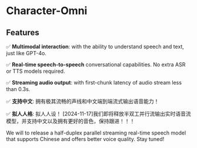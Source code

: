 # Character-Omni

## Features
✅ **Multimodal interaction**: with the ability to understand speech and text, just like GPT-4o.

✅ **Real-time speech-to-speech** conversational capabilities. No extra ASR or TTS models required.

✅ **Streaming audio output**: with first-chunk latency of audio stream less than 0.3s.

✅ **支持中文**: 拥有极其流畅的声线和中文端到端流式输出语音能力！

✅ **拟人人格**: 拟人人设！
[2024-11-17]我们即将释放半双工并行流输出实时语音流模型，并支持中文以及拥有更好的音色，保持跟进！！！

We will to release a half-duplex parallel streaming real-time speech model that supports Chinese and offers better voice quality. Stay tuned!
